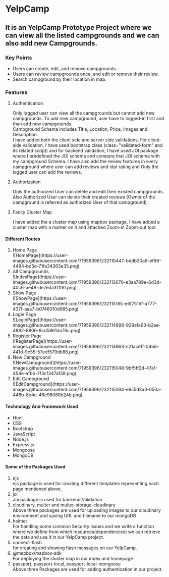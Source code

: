 # YelpCamp
<h2>It is an YelpCamp Prototype Project where we can view all the listed campgrounds and we can also add new Campgrounds.</h2>

<h3>Key Points</h3>
<ul>
  <li>Users can create, edit, and remove campgrounds.</li>
  <li>Users can review campgrounds once, and edit or remove their review.</li>
  <li>Search campground by their location in map.</li>
</ul>
<h3> Features </h3>
<ol>
<li>Authentication</li>
<p>Only logged user can view all the campgrounds but cannot add new campgrounds. To add new campground, user have to logged-in first and than add new campgrounds.<br>
Campground Schema includes Title, Location, Price, Images and Description.<br> I have added both the client side and server side validations. For client-side validation, I have used bootstrap class (class="validated-form" and its related script) and for backend validation, I have used JOI package where I predefined the JOI schema and compare that JOI schema with my campground Schema. I have also add the review features in every campground where user can add reviews and star rating and Only the logged user can add the reviews.
</p>
<li>Authorization</li>
<p>Only the authorized User can delete and edit their existed campgrounds. Also Authorized User can delete their created reviews (Owner of the campground is referred as authorized User of that campground). </p>
<li>Fancy Cluster Map</li>
<p>I have added the a cluster map using mapbox package. I have added a cluster map with a marker on it and attached Zoom-in Zoom-out tool.</p>
</ol>

<h4>Different Routes</h4>
<ol>
  <li>Home Page</li>
![HomePage](https://user-images.githubusercontent.com/71959396/232110447-bddb30a6-ef96-4494-bd5e-71fa34363e35.png)
  
<li>All Campgrounds</li>
  ![IndexPage](https://user-images.githubusercontent.com/71959396/232112670-e3aa789e-6d3d-40c6-ae48-de7eda311f6f.png)
  
  <li>Show Page</li>
  ![ShowPage](https://user-images.githubusercontent.com/71959396/232115185-e6f7516f-a777-437f-aaa7-b0746010d985.png)

  <li>Login Page</li>
  ![LoginPage](https://user-images.githubusercontent.com/71959396/232114898-929afa93-b2ae-4882-8806-8cd5861da76c.png)
 
  <li>Register Page</li>
  ![RegisterPage](https://user-images.githubusercontent.com/71959396/232114963-c21ace1f-04b6-441d-9c55-57edf579db86.png)

  <li>New Campground</li>
  ![NewCampground](https://user-images.githubusercontent.com/71959396/232115048-9bf5ff2d-47a1-454e-afbb-7f3cf347a159.png)
  
  <li>Edit Campground</li>
![EditCampground](https://user-images.githubusercontent.com/71959396/232115094-e6c5d3a3-050a-446b-8e4e-46e96080b24b.png)
  
</ol>


<h4>Technology And Framework Used</h4>
<ul>
  <li>Html</li>
  <li>CSS</li>
  <li>Bootstrap</li>
  <li>JavaScript</li>
  <li>Node.js</li>
  <li>Express.js</li>
  <li>Mongoose</li>
  <li>MongoDB</li>
</ul>

<h4>Some of the Packages Used</h4>
<ol>
<li>ejs</li>
ejs package is used for creating different templates representing each page mentioned above.
<li>joi</li>
Joi package is used for backend Validation 
<li>cloudinary, multer and multer-storage-cloudinary</li>
Above three packages are used for uploading images to our cloudinary environment and saving URL and filename to our mongoDB 
<li>helmet</li>
For handling some common Security Issues and we write a function where we define from which resources(dependencies) we can retrieve the data and use it in our YelpCamp project.
<li>connect-flash</li>
for creating and showing flash messages on our YelpCamp.
<li>@mapbox/mapbox-sdk</li>
For deploying the cluster map in our index and homepage
<li>passport, passport-local, passport-local-mongoose</li>
Above three Packages are used for adding authentication in our project.
</ol>



